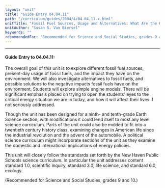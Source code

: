 ```yaml
---
layout: "unit"
title: "Guide Entry 04.04.11"
path: "/curriculum/guides/2004/4/04.04.11.x.html"
unitTitle: "Fossil Fuel Sources, Usage and Alternatives: What Are the Options?"
unitAuthor: "Susan S. Van Biersel"
keywords: ""
recommendedFor: "Recommended for Science and Social Studies, grades 9 and 10."
---
```

<body>
<hr/>
<h4>
Guide Entry to 04.04.11:
</h4>
<p>
The overall goal of this unit is to explore different fossil fuel sources, present-day usage of fossil fuels, and the impact they have on the environment. We will also investigate alternatives to fossil fuels, and possible solutions to the negative impacts fossil fuels have on the environment. Students will explore simple engine models. There will be significant emphasis placed on trying to open the students' eyes to the critical energy situation we are in today, and how it will affect their lives if not seriously addressed.
</p>
<p>
Though the unit has been designed for a ninth- and tenth-grade Earth Science section, with modifications it could lend itself to most any level science curriculum. Parts of the unit could also be molded to fit into a twentieth century history class, examining changes in American life since the industrial revolution and the advent of the automobile. A political science curriculum might incorporate sections of the unit as they examine the domestic and international implications of energy policies.
</p>
<p>
This unit will closely follow the standards set forth by the New Haven Public Schools science curriculum. In particular the unit addresses content standard 1.0, scientific inquiry, standard 3.0, life science, and standard 6.0, ecology.
</p>
<p>
(Recommended for Science and Social Studies, grades 9 and 10.)
</p>
</body>